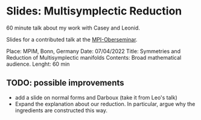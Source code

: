 # Slides: Multisymplectic Reduction
60 minute talk about my work with Casey and Leonid.

Slides for a contributed talk at the [MPI-Oberseminar](https://www.mpim-bonn.mpg.de/node/158).


Place: MPIM, Bonn, Germany
Date: 07/04/2022
Title: Symmetries and Reduction of Multisymplectic manifolds
Contents: Broad mathematical audience.
Lenght: 60 min


## TODO: possible improvements
- add a slide on normal forms and Darboux (take it from Leo's talk)
- Expand the explanation about our reduction. In particular, argue why the ingredients are constructed this way.


